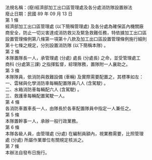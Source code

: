 法規名稱：(廢)經濟部加工出口區管理處及各分處消防隊設置辦法  
廢止日期：民國 89 年 09 月 13 日  
第 1 條  
經濟部加工出口區管理處 (以下簡稱管理處) 及各分處為確保區內機關廠  
商安全，防止一切災害達成消防救災及緊急救難任務，特依據加工出口區  
設置管理條例第八條第一項第十八款及加工出口區設置管理條例施行細則  
第十七條之規定，分別設置消防隊 (以下簡稱本隊) 。  
第 2 條  
本隊置隊長一人，承管理處 (分處) 處長 (分處長) 之命，並受管理處工  
商科 (分處第三課) 之指揮監督，綜理隊務，置隊附一人襄助之。  
第 3 條  
本隊隊員，依消防與救難設備 (車輛) 及實際需要配置之，其標準如左：  
一、雲梯與化學消防車每輛配置隊員八人 (含駕駛) 。  
二、水箱消防車每輛配六人 (含駕駛) 。  
三、救護車每輛配置駕駛一人。  
第 4 條  
各消防車置車長一人，由隊長於各車配置隊員中指定一人兼任之。  
第 5 條  
本隊置幹事一人，承辦一般行政業務。  
第 6 條  
本隊各級人員，由管理處 (分處) 在編制員額內，視業務需要，比照管理  
處 (分處) 所屬作業單位有關規定核派之。  
第 7 條  
本辦法自發布日施行。  


